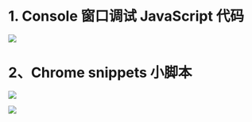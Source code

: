 # 1. Console 窗口调试 JavaScript 代码

![](/AllFiles/JS/JavaScript入门/控制台运行JavaScript/images/001.jpg)



# 2、Chrome snippets 小脚本

![](/AllFiles/JS/JavaScript入门/控制台运行JavaScript/images/002.jpg)

![](/AllFiles/JS/JavaScript入门/控制台运行JavaScript/images/003.jpg)